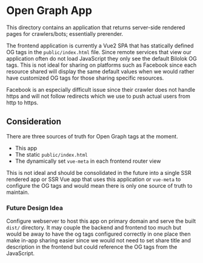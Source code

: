 # Open Graph App

This directory contains an application that returns server-side rendered pages for crawlers/bots; essentially prerender.

The frontend application is currently a Vue2 SPA that has statically defined OG tags in the `public/index.html` file. Since remote services that view our application often do not load JavaScript they only see the default Bilolok OG tags. This is not ideal for sharing on platforms such as Facebook since each resource shared will display the same default values when we would rather have customized OG tags for those sharing specific resources.

Facebook is an especially difficult issue since their crawler does not handle https and will not follow redirects which we use to push actual users from http to https.

## Consideration

There are three sources of truth for Open Graph tags at the moment.

- This app
- The static `public/index.html` 
- The dynamically set `vue-meta` in each frontend router view

This is not ideal and should be consolidated in the future into a single SSR rendered app or SSR Vue app that uses this application or `vue-meta` to configure the OG tags and would mean there is only one source of truth to maintain.

### Future Design Idea

Configure webserver to host this app on primary domain and serve the built `dist/` directory. It may couple the backend and frontend too much but would be away to have the og tags configured correctly in one place then make in-app sharing easier since we would not need to set share title and description in the frontend but could reference the OG tags from the JavaScript.
